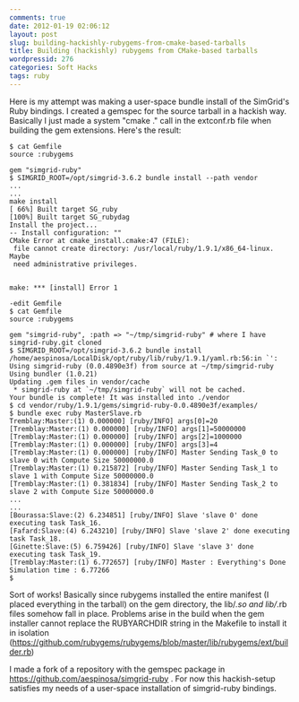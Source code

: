 ```yaml
---
comments: true
date: 2012-01-19 02:06:12
layout: post
slug: building-hackishly-rubygems-from-cmake-based-tarballs
title: Building (hackishly) rubygems from CMake-based tarballs
wordpressid: 276
categories: Soft Hacks
tags: ruby
---
```


Here is my attempt was making a user-space bundle install of the SimGrid's Ruby bindings.  I created a gemspec for the source tarball in a hackish way.  Basically I just made a system "cmake ." call in the extconf.rb file when building the gem extensions.  Here's the result:

```
$ cat Gemfile
source :rubygems

gem "simgrid-ruby"
$ SIMGRID_ROOT=/opt/simgrid-3.6.2 bundle install --path vendor
...
...
make install
[ 66%] Built target SG_ruby
[100%] Built target SG_rubydag
Install the project...
-- Install configuration: ""
CMake Error at cmake_install.cmake:47 (FILE):
 file cannot create directory: /usr/local/ruby/1.9.1/x86_64-linux.  Maybe
 need administrative privileges.


make: *** [install] Error 1

-edit Gemfile
$ cat Gemfile
source :rubygems

gem "simgrid-ruby", :path => "~/tmp/simgrid-ruby" # where I have
simgrid-ruby.git cloned
$ SIMGRID_ROOT=/opt/simgrid-3.6.2 bundle install
/home/aespinosa/LocalDisk/opt/ruby/lib/ruby/1.9.1/yaml.rb:56:in `':
Using simgrid-ruby (0.0.4890e3f) from source at ~/tmp/simgrid-ruby
Using bundler (1.0.21)
Updating .gem files in vendor/cache
 * simgrid-ruby at `~/tmp/simgrid-ruby` will not be cached.
Your bundle is complete! It was installed into ./vendor
$ cd vendor/ruby/1.9.1/gems/simgrid-ruby-0.0.4890e3f/examples/
$ bundle exec ruby MasterSlave.rb
Tremblay:Master:(1) 0.000000] [ruby/INFO] args[0]=20
[Tremblay:Master:(1) 0.000000] [ruby/INFO] args[1]=50000000
[Tremblay:Master:(1) 0.000000] [ruby/INFO] args[2]=1000000
[Tremblay:Master:(1) 0.000000] [ruby/INFO] args[3]=4
[Tremblay:Master:(1) 0.000000] [ruby/INFO] Master Sending Task_0 to
slave 0 with Compute Size 50000000.0
[Tremblay:Master:(1) 0.215872] [ruby/INFO] Master Sending Task_1 to
slave 1 with Compute Size 50000000.0
[Tremblay:Master:(1) 0.381834] [ruby/INFO] Master Sending Task_2 to
slave 2 with Compute Size 50000000.0
...
...
[Bourassa:Slave:(2) 6.234851] [ruby/INFO] Slave 'slave 0' done
executing task Task_16.
[Fafard:Slave:(4) 6.243210] [ruby/INFO] Slave 'slave 2' done executing
task Task_18.
[Ginette:Slave:(5) 6.759426] [ruby/INFO] Slave 'slave 3' done
executing task Task_19.
[Tremblay:Master:(1) 6.772657] [ruby/INFO] Master : Everything's Done
Simulation time : 6.77266
$
```

Sort of works!  Basically since rubygems installed the entire manifest (I placed
everything in the tarball) on the gem directory, the lib/*.so and lib/*.rb files
somehow fall in place.
Problems arise in the build when the gem installer cannot replace the
RUBYARCHDIR string in the Makefile to install it in isolation
(<https://github.com/rubygems/rubygems/blob/master/lib/rubygems/ext/builder.rb>)

I made a fork of a repository with the gemspec package in
https://github.com/aespinosa/simgrid-ruby .  For now this
hackish-setup satisfies my needs of a user-space installation of
simgrid-ruby bindings.

